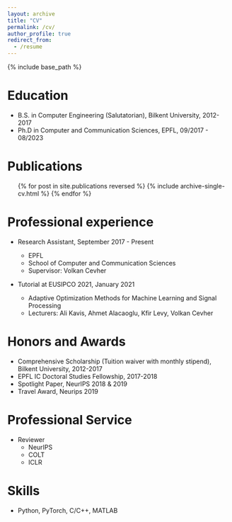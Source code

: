 ```yaml
---
layout: archive
title: "CV"
permalink: /cv/
author_profile: true
redirect_from:
  - /resume
---
```


{% include base_path %}

Education
======
* B.S. in Computer Engineering (Salutatorian), Bilkent University, 2012-2017
* Ph.D in Computer and Communication Sciences, EPFL, 09/2017 - 08/2023

Publications
======
  <ul>{% for post in site.publications reversed %}
    {% include archive-single-cv.html %}
  {% endfor %}</ul>
<!-- Talks
======
  <ul>{% for post in site.talks %}
    {% include archive-single-talk-cv.html %}
  {% endfor %}</ul> -->
  
Professional experience
======
* Research Assistant, September 2017 - Present
  * EPFL
  * School of Computer and Communication Sciences
  * Supervisor: Volkan Cevher

* Tutorial at EUSIPCO 2021, January 2021
  * Adaptive Optimization Methods for Machine Learning and Signal Processing
  * Lecturers: Ali Kavis, Ahmet Alacaoglu, Kfir Levy, Volkan Cevher
  
Honors and Awards
======
* Comprehensive Scholarship (Tuition waiver with monthly stipend), Bilkent University, 2012-2017
* EPFL IC Doctoral Studies Fellowship, 2017-2018
* Spotlight Paper, NeurIPS 2018 & 2019
* Travel Award, Neurips 2019 
  
Professional Service
======
* Reviewer
  * NeurIPS
  * COLT
  * ICLR

Skills
======
* Python, PyTorch, C/C++, MATLAB
